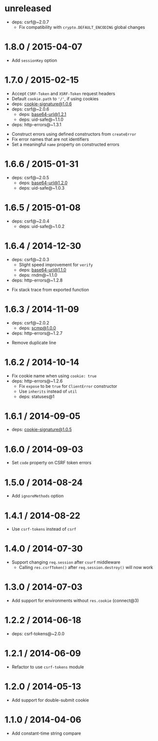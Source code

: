 unreleased
==========

  * deps: csrf@~2.0.7
    - Fix compatibility with `crypto.DEFAULT_ENCODING` global changes

1.8.0 / 2015-04-07
==================

  * Add `sessionKey` option

1.7.0 / 2015-02-15
==================

  * Accept `CSRF-Token` and `XSRF-Token` request headers
  * Default `cookie.path` to `'/'`, if using cookies
  * deps: cookie-signature@1.0.6
  * deps: csrf@~2.0.6
    - deps: base64-url@1.2.1
    - deps: uid-safe@~1.1.0
  * deps: http-errors@~1.3.1
   - Construct errors using defined constructors from `createError`
   - Fix error names that are not identifiers
   - Set a meaningful `name` property on constructed errors

1.6.6 / 2015-01-31
==================

  * deps: csrf@~2.0.5
    - deps: base64-url@1.2.0
    - deps: uid-safe@~1.0.3

1.6.5 / 2015-01-08
==================

  * deps: csrf@~2.0.4
    - deps: uid-safe@~1.0.2

1.6.4 / 2014-12-30
==================

  * deps: csrf@~2.0.3
    - Slight speed improvement for `verify`
    - deps: base64-url@1.1.0
    - deps: rndm@~1.1.0
  * deps: http-errors@~1.2.8
   - Fix stack trace from exported function

1.6.3 / 2014-11-09
==================

  * deps: csrf@~2.0.2
    - deps: scmp@1.0.0
  * deps: http-errors@~1.2.7
   - Remove duplicate line

1.6.2 / 2014-10-14
==================

  * Fix cookie name when using `cookie: true`
  * deps: http-errors@~1.2.6
    - Fix `expose` to be `true` for `ClientError` constructor
    - Use `inherits` instead of `util`
    - deps: statuses@1

1.6.1 / 2014-09-05
==================

  * deps: cookie-signature@1.0.5

1.6.0 / 2014-09-03
==================

  * Set `code` property on CSRF token errors

1.5.0 / 2014-08-24
==================

  * Add `ignoreMethods` option

1.4.1 / 2014-08-22
==================

  * Use `csrf-tokens` instead of `csrf`
 
1.4.0 / 2014-07-30
==================

  * Support changing `req.session` after `csurf` middleware
    - Calling `res.csrfToken()` after `req.session.destroy()` will now work

1.3.0 / 2014-07-03
==================

  * Add support for environments without `res.cookie` (connect@3)

1.2.2 / 2014-06-18
==================

  * deps: csrf-tokens@~2.0.0

1.2.1 / 2014-06-09
==================

  * Refactor to use `csrf-tokens` module

1.2.0 / 2014-05-13
==================

  * Add support for double-submit cookie

1.1.0 / 2014-04-06
==================

  * Add constant-time string compare
